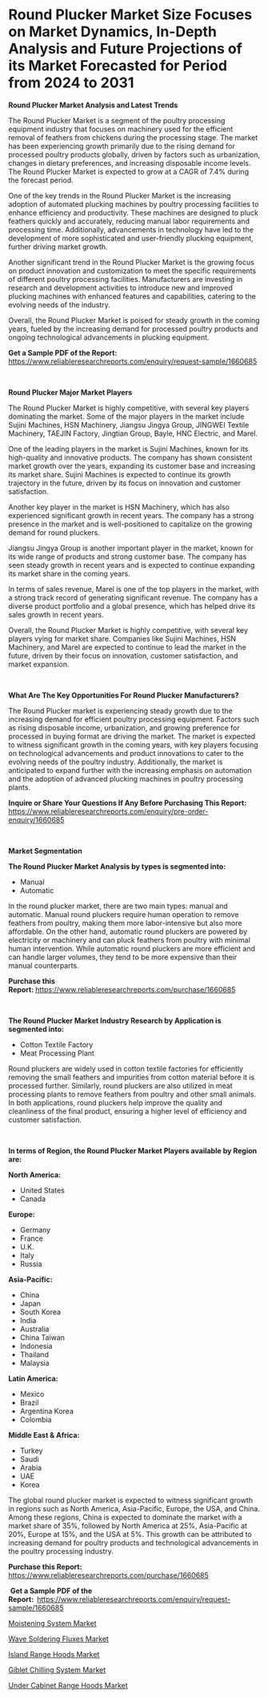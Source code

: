 <p><h1>Round Plucker Market Size Focuses on Market Dynamics, In-Depth Analysis and Future Projections of its Market Forecasted for Period from 2024 to 2031</h1></p><p><strong>Round Plucker Market Analysis and Latest Trends</strong></p>
<p><p>The Round Plucker Market is a segment of the poultry processing equipment industry that focuses on machinery used for the efficient removal of feathers from chickens during the processing stage. The market has been experiencing growth primarily due to the rising demand for processed poultry products globally, driven by factors such as urbanization, changes in dietary preferences, and increasing disposable income levels. The Round Plucker Market is expected to grow at a CAGR of 7.4% during the forecast period.</p><p>One of the key trends in the Round Plucker Market is the increasing adoption of automated plucking machines by poultry processing facilities to enhance efficiency and productivity. These machines are designed to pluck feathers quickly and accurately, reducing manual labor requirements and processing time. Additionally, advancements in technology have led to the development of more sophisticated and user-friendly plucking equipment, further driving market growth.</p><p>Another significant trend in the Round Plucker Market is the growing focus on product innovation and customization to meet the specific requirements of different poultry processing facilities. Manufacturers are investing in research and development activities to introduce new and improved plucking machines with enhanced features and capabilities, catering to the evolving needs of the industry.</p><p>Overall, the Round Plucker Market is poised for steady growth in the coming years, fueled by the increasing demand for processed poultry products and ongoing technological advancements in plucking equipment.</p></p>
<p><strong>Get a Sample PDF of the Report:&nbsp;</strong> <a href="https://www.reliableresearchreports.com/enquiry/request-sample/1660685">https://www.reliableresearchreports.com/enquiry/request-sample/1660685</a></p>
<p>&nbsp;</p>
<p><strong>Round Plucker Major Market Players</strong></p>
<p><p>The Round Plucker Market is highly competitive, with several key players dominating the market. Some of the major players in the market include Sujini Machines, HSN Machinery, Jiangsu Jingya Group, JINGWEI Textile Machinery, TAEJIN Factory, Jingtian Group, Bayle, HNC Electric, and Marel.</p><p>One of the leading players in the market is Sujini Machines, known for its high-quality and innovative products. The company has shown consistent market growth over the years, expanding its customer base and increasing its market share. Sujini Machines is expected to continue its growth trajectory in the future, driven by its focus on innovation and customer satisfaction.</p><p>Another key player in the market is HSN Machinery, which has also experienced significant growth in recent years. The company has a strong presence in the market and is well-positioned to capitalize on the growing demand for round pluckers.</p><p>Jiangsu Jingya Group is another important player in the market, known for its wide range of products and strong customer base. The company has seen steady growth in recent years and is expected to continue expanding its market share in the coming years.</p><p>In terms of sales revenue, Marel is one of the top players in the market, with a strong track record of generating significant revenue. The company has a diverse product portfolio and a global presence, which has helped drive its sales growth in recent years.</p><p>Overall, the Round Plucker Market is highly competitive, with several key players vying for market share. Companies like Sujini Machines, HSN Machinery, and Marel are expected to continue to lead the market in the future, driven by their focus on innovation, customer satisfaction, and market expansion.</p></p>
<p>&nbsp;</p>
<p><strong>What Are The Key Opportunities For Round Plucker Manufacturers?</strong></p>
<p><p>The Round Plucker market is experiencing steady growth due to the increasing demand for efficient poultry processing equipment. Factors such as rising disposable income, urbanization, and growing preference for processed in buying format are driving the market. The market is expected to witness significant growth in the coming years, with key players focusing on technological advancements and product innovations to cater to the evolving needs of the poultry industry. Additionally, the market is anticipated to expand further with the increasing emphasis on automation and the adoption of advanced plucking machines in poultry processing plants.</p></p>
<p><strong>Inquire or Share Your Questions If Any Before Purchasing This Report:</strong> <a href="https://www.reliableresearchreports.com/enquiry/pre-order-enquiry/1660685">https://www.reliableresearchreports.com/enquiry/pre-order-enquiry/1660685</a></p>
<p>&nbsp;</p>
<p><strong>Market Segmentation</strong></p>
<p><strong>The Round Plucker Market Analysis by types is segmented into:</strong></p>
<p><ul><li>Manual</li><li>Automatic</li></ul></p>
<p><p>In the round plucker market, there are two main types: manual and automatic. Manual round pluckers require human operation to remove feathers from poultry, making them more labor-intensive but also more affordable. On the other hand, automatic round pluckers are powered by electricity or machinery and can pluck feathers from poultry with minimal human intervention. While automatic round pluckers are more efficient and can handle larger volumes, they tend to be more expensive than their manual counterparts.</p></p>
<p><strong>Purchase this Report:&nbsp;</strong><a href="https://www.reliableresearchreports.com/purchase/1660685">https://www.reliableresearchreports.com/purchase/1660685</a></p>
<p>&nbsp;</p>
<p><strong>The Round Plucker Market Industry Research by Application is segmented into:</strong></p>
<p><ul><li>Cotton Textile Factory</li><li>Meat Processing Plant</li></ul></p>
<p><p>Round pluckers are widely used in cotton textile factories for efficiently removing the small feathers and impurities from cotton material before it is processed further. Similarly, round pluckers are also utilized in meat processing plants to remove feathers from poultry and other small animals. In both applications, round pluckers help improve the quality and cleanliness of the final product, ensuring a higher level of efficiency and customer satisfaction.</p></p>
<p>&nbsp;</p>
<p><strong>In terms of Region, the Round Plucker Market Players available by Region are:</strong></p>
<p>
    <p> <strong> North America: </strong>
        <ul>
            <li>United States</li>
            <li>Canada</li>
        </ul>
        </p> 
    <p> <strong> Europe: </strong>
        <ul>
            <li>Germany</li>
            <li>France</li>
            <li>U.K.</li>
            <li>Italy</li>
            <li>Russia</li>
        </ul>
        </p> 
    <p> <strong> Asia-Pacific: </strong>
        <ul>
            <li>China</li>
            <li>Japan</li>
            <li>South Korea</li>
            <li>India</li>
            <li>Australia</li>
            <li>China Taiwan</li>
            <li>Indonesia</li>
            <li>Thailand</li>
            <li>Malaysia</li>
        </ul>
        </p> 
    <p> <strong> Latin America: </strong>
        <ul>
            <li>Mexico</li>
            <li>Brazil</li>
            <li>Argentina Korea</li>
            <li>Colombia</li>
        </ul>
        </p> 
    <p> <strong> Middle East & Africa: </strong>
        <ul>
            <li>Turkey</li>
            <li>Saudi</li>
            <li>Arabia</li>
            <li>UAE</li>
            <li>Korea</li>
        </ul>
    </p>
    </p>
<p><p>The global round plucker market is expected to witness significant growth in regions such as North America, Asia-Pacific, Europe, the USA, and China. Among these regions, China is expected to dominate the market with a market share of 35%, followed by North America at 25%, Asia-Pacific at 20%, Europe at 15%, and the USA at 5%. This growth can be attributed to increasing demand for poultry products and technological advancements in the poultry processing industry.</p></p>
<p><strong>Purchase this Report: </strong><a href="https://www.reliableresearchreports.com/purchase/1660685">https://www.reliableresearchreports.com/purchase/1660685</a></p>
<p>&nbsp;<strong>Get a Sample PDF of the Report:&nbsp;&nbsp;</strong><a href="https://www.reliableresearchreports.com/enquiry/request-sample/1660685">https://www.reliableresearchreports.com/enquiry/request-sample/1660685</a></p>
<p><strong></strong></p>
<p><p><a href="https://github.com/angelajermaine/Market-Research-Report-List-2/blob/main/moistening-system-market.md">Moistening System Market</a></p><p><a href="https://iodized-pantydraco-05c.notion.site/Wave-Soldering-Fluxes-Market-Size-2024-2031-Global-Industrial-Analysis-Key-Geographical-Regions--f3c40754f8e84bba8cb632b65591d4e0">Wave Soldering Fluxes Market</a></p><p><a href="https://view.publitas.com/reportprime-1/island-range-hoods-market-analysis-and-market-size-global-industry-overview-market-segmentation-and-forecast-2024-to-2031/">Island Range Hoods Market</a></p><p><a href="https://github.com/beatblasta/Market-Research-Report-List-2/blob/main/giblet-chilling-system-market.md">Giblet Chilling System Market</a></p><p><a href="https://view.publitas.com/reportprime-1/under-cabinet-range-hoods-market-research-report-the-key-to-successful-business-strategy-forecasted-for-period-from-2024-2031/">Under Cabinet Range Hoods Market</a></p></p>
